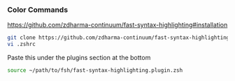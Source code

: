
### Color Commands
https://github.com/zdharma-continuum/fast-syntax-highlighting#installation
```bash
git clone https://github.com/zdharma-continuum/fast-syntax-highlighting ~/path/to/fsh
vi .zshrc
```

Paste this under the plugins section at the bottom
```bash
source ~/path/to/fsh/fast-syntax-highlighting.plugin.zsh
```
